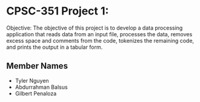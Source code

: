 # CPSC-351 Project 1:
Objective: The objective of this project is to develop a
data processing application that reads data from an input
file, processes the data, removes excess space and
comments from the code, tokenizes the remaining code,
and prints the output in a tabular form.

## Member Names
- Tyler Nguyen
- Abdurrahman Balsus
- Gilbert Penaloza
